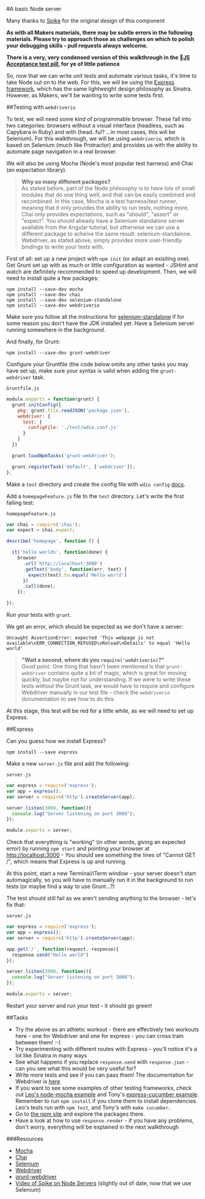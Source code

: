 #A basic Node server

Many thanks to [Spike](http://github.com/spike01) for the original design of this component

**As with all Makers materials, there may be subtle errors in the following materials. Please try to approach those as challenges on which to polish your debugging skills - pull requests always welcome.**

**There is a very, very condensed version of this walkthrough in the :pill:[JS Acceptance test pill](https://github.com/makersacademy/course/blob/master/pills/js_acceptance_tests.md), for ye of little patience**

So, now that we can write unit tests and automate various tasks, it's time to take Node out on to the web. For this, we will be using the [Express framework](http://expressjs.com/), which has the same lightweight design philosophy as Sinatra. However, as Makers, we'll be wanting to write some tests first.  

##Testing with `webdriverio`

To test, we will need some kind of programmable browser. These fall into two categories: browsers without a visual interface (headless, such as Capybara in Ruby) and with (head..ful? ...in most cases, this will be Selenium). For this walkthrough, we will be using `webdriverio`, which is based on Selenium (much like Protractor) and provides us with the ability to automate page navigation in a real browser.  

We will also be using Mocha (Node's most popular test harness) and Chai (an expectation library).  

> __Why so many different packages?__    
> As stated before, part of the Node philosophy is to have lots of small modules that do one thing well, and that can be easily combined and recombined. In this case, Mocha is a test harness/test runner, meaning that it only provides the ability to run tests, nothing more. Chai only provides expectations, such as "should", "assert" or "expect". You should already have a Selenium standalone server available from the Angular tutorial, but otherwise we can use a different package to acheive the same result: selenium-standalone. Webdriver, as stated above, simply provides more user-friendly bindings to write your tests with.

First of all: set up a new project with `npm init` (or adapt an exisiting one). Get Grunt set up with as much or little configuration as wanted - JSHint and watch are definitely recommended to speed up development. Then, we will need to install quite a few packages:

```shell
npm install --save-dev mocha
npm install --save-dev chai
npm install --save-dev selenium-standalone 
npm install --save-dev webdriverio
```

Make sure you follow all the instructions for [selenium-standalone](https://www.npmjs.com/package/selenium-standalone) if for some reason you don't have the JDK installed yet. Have a Selenium server running somewhere in the background.

And finally, for Grunt:

```shell
npm install --save-dev grunt-webdriver
```

Configure your Gruntfile (the code below omits any other tasks you may have set up, make sure your syntax is valid when adding the `grunt-webdriver` task.

`Gruntfile.js`
```javascript
module.exports = function(grunt) {
  grunt.initConfig({
    pkg: grunt.file.readJSON('package.json'),
    webdriver: {
      test: {
        configFile: './test/wdio.conf.js'
      }
    }
  })

  grunt.loadNpmTasks('grunt-webdriver');

  grunt.registerTask('default', ['webdriver']);
};
```

Make a `test` directory and create the config file with `wdio config` [docs](http://webdriver.io/guide/testrunner/gettingstarted.html).

Add a `homepageFeature.js` file to the `test` directory. Let's write the first failing test:

`homepageFeature.js`
```javascript
var chai = require('chai');
var expect = chai.expect;

describe('homepage', function () {

  it('hello worlds', function(done) {
    browser
      .url('http://localhost:3000')
      .getText('body', function(err, text) {
        expect(text).to.equal('Hello world')
      })
      .call(done);
    });

});
```

Run your tests with `grunt`.

We get an error, which should be expected as we don't have a server:

```shell
Uncaught AssertionError: expected 'This webpage is not available\nERR_CONNECTION_REFUSED\nReload\nDetails' to equal 'Hello world'
```

> __"Wait a second, where do you `require('webdriverio)`?"__  
> Good point. One thing that hasn't been mentioned is that `grunt-webdriver` contains quite a bit of magic, which is great for moving quickly, but maybe not for understanding. If we were to write these tests without the Grunt task, we would have to require and configure Webdriver manually in our test file - check the `webdriverio` documentation to see how to do this

At this stage, this test will be red for a little while, as we will need to set up Express. 

##Express

Can you guess how we install Express?

```shell
npm install --save express
```

Make a new `server.js` file and add the following:

`server.js`
```javascript
var express = require('express');
var app = express();
var server = require('http').createServer(app);

server.listen(3000, function(){
  console.log("Server listening on port 3000");
});

module.exports = server;
```

Check that everything is "working" (in other words, giving an expected error) by running `npm start` and pointing your browser at [http://localhost:3000](http://localhost:3000) - You should see something the lines of "Cannot GET /", which means that Express is up and running.

At this point, start a new Terminal/iTerm window - your server doesn't start automagically, so you will have to manually run it in the background to run tests (or maybe find a way to use Grunt...?) 

The test should still fail as we aren't sending anything to the browser - let's fix that:

`server.js`
```javascript
var express = require('express');
var app = express();
var server = require('http').createServer(app);

app.get('/', function(request, response){
  response.send("Hello world")
});

server.listen(3000, function(){
  console.log("Server listening on port 3000");
});

module.exports = server;
```

Restart your server and run your test - it should go green!

##Tasks

* Try the above as an athletic workout - there are effectively two workouts here - one for Webdriver and one for express - you can cross train between them! :-)
* Try experimenting with different routes with Express - you'll notice it's a lot like Sinatra in many ways
* See what happens if you replace `response.send` with `response.json` - can you see what this would be very useful for?
* Write more tests and see if you can pass them! The documentation for Webdriver is [here](http://www.webdriver.io/guide.html)
* If you want to see some examples of other testing frameworks, check out [Leo's node-mocha example](https://github.com/pitchinvasion/node-mocha) and Tony's [express-cucumber example](https://github.com/antonydenyer/express-cucumber). Remember to run `npm install` if you clone them to install dependencies. Leo's tests run with `npm test`, and Tony's with `make cucumber`.
* Go to [the npm site](https://www.npmjs.com/browse/depended) and explore the packages there.
* Have a look at how to use `response.render` - if you have any problems, don't worry, everything will be explained in the next walkthrough


###Resources
* [Mocha](http://mochajs.org/)  
* [Chai](http://chaijs.com/)  
* [Selenium](http://www.seleniumhq.org/)
* [Webdriver](https://github.com/webdriverio/webdriverio)
* [grunt-webdriver](https://github.com/webdriverio/grunt-webdriver)
* [Video of Spike on Node Servers](https://www.youtube.com/watch?v=h5qyuyYIwt8) (slightly out of date, now that we use Selenium)



